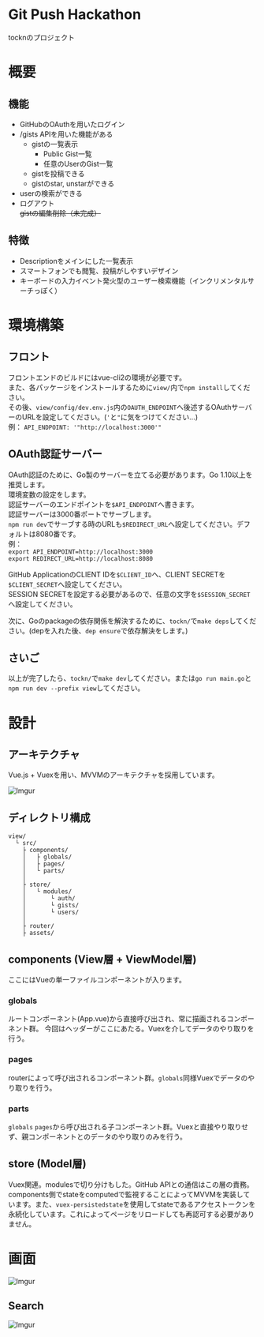# Git Push Hackathon
tocknのプロジェクト

# 概要

## 機能
- GitHubのOAuthを用いたログイン
- /gists APIを用いた機能がある
  - gistの一覧表示
     - Public Gist一覧
     - 任意のUserのGist一覧
  - gistを投稿できる
  - gistのstar, unstarができる
- userの検索ができる
- ログアウト  
~~gistの編集削除（未完成）~~

## 特徴
- Descriptionをメインにした一覧表示
- スマートフォンでも閲覧、投稿がしやすいデザイン
- キーボードの入力イベント発火型のユーザー検索機能（インクリメンタルサーチっぽく）

# 環境構築

## フロント

フロントエンドのビルドにはvue-cli2の環境が必要です。  
また、各パッケージをインストールするために`view/`内で`npm install`してください。  
その後、`view/config/dev.env.js`内の`OAUTH_ENDPOINT`へ後述するOAuthサーバーのURLを設定してください。(`'`と`"`に気をつけてください...)  
例：
`API_ENDPOINT: '"http://localhost:3000'"`
  
## OAuth認証サーバー

OAuth認証のために、Go製のサーバーを立てる必要があります。Go 1.10以上を推奨します。  
環境変数の設定をします。  
認証サーバーのエンドポイントを`$API_ENDPOINT`へ書きます。  
認証サーバーは3000番ポートでサーブします。  
`npm run dev`でサーブする時のURLも`$REDIRECT_URL`へ設定してください。デフォルトは8080番です。  
例：  
`export API_ENDPOINT=http://localhost:3000`  
`export REDIRECT_URL=http://localhost:8080`  
  
GitHub ApplicationのCLIENT IDを`$CLIENT_ID`へ、CLIENT SECRETを`$CLIENT_SECRET`へ設定してください。  
SESSION SECRETを設定する必要があるので、任意の文字を`$SESSION_SECRET`へ設定してください。
  
次に、Goのpackageの依存関係を解決するために、`tockn/`で`make deps`してください。(depを入れた後、`dep ensure`で依存解決をします。)

## さいご

以上が完了したら、`tockn/`で`make dev`してください。または`go run main.go`と`npm run dev --prefix view`してください。


# 設計

## アーキテクチャ
Vue.js + Vuexを用い、MVVMのアーキテクチャを採用しています。

![Imgur](https://i.imgur.com/thZYCS5.png)

## ディレクトリ構成

```
view/
  └ src/
    ├ components/
    │   ├ globals/
    │   ├ pages/
    │   └ parts/
    │
    ├ store/
    │   └ modules/
    │       └ auth/
    │       └ gists/
    │       └ users/
    │
    ├ router/
    ├ assets/
```

## components (View層 + ViewModel層)

ここにはVueの単一ファイルコンポーネントが入ります。

### globals

ルートコンポーネント(App.vue)から直接呼び出され、常に描画されるコンポーネント群。
今回はヘッダーがここにあたる。Vuexを介してデータのやり取りを行う。

### pages

routerによって呼び出されるコンポーネント群。`globals`同様Vuexでデータのやり取りを行う。

### parts

`globals` `pages`から呼び出される子コンポーネント群。Vuexと直接やり取りせず、親コンポーネントとのデータのやり取りのみを行う。

## store (Model層)

Vuex関連。modulesで切り分けもした。GitHub APIとの通信はこの層の責務。components側でstateをcomputedで監視することによってMVVMを実装しています。また、`vuex-persistedstate`を使用してstateであるアクセストークンを永続化しています。これによってページをリロードしても再認可する必要がありません。

# 画面

![Imgur](https://i.imgur.com/C3k9BmT.png)
  
## Search
![Imgur](https://i.imgur.com/EarKYt3.gif)
